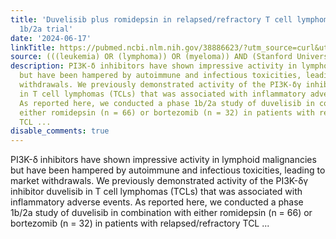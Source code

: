 ```yaml
---
title: 'Duvelisib plus romidepsin in relapsed/refractory T cell lymphomas: a phase
  1b/2a trial'
date: '2024-06-17'
linkTitle: https://pubmed.ncbi.nlm.nih.gov/38886623/?utm_source=curl&utm_medium=rss&utm_campaign=pubmed-2&utm_content=1Rkszs2HVZ2RHP33OibaNFew6VK-LzjJWTD4GwmLlk8B-wCceh&fc=20220923065203&ff=20240618181131&v=2.18.0.post9+e462414
source: (((leukemia) OR (lymphoma)) OR (myeloma)) AND (Stanford University[Affiliation])
description: PI3K-δ inhibitors have shown impressive activity in lymphoid malignancies
  but have been hampered by autoimmune and infectious toxicities, leading to market
  withdrawals. We previously demonstrated activity of the PI3K-δγ inhibitor duvelisib
  in T cell lymphomas (TCLs) that was associated with inflammatory adverse events.
  As reported here, we conducted a phase 1b/2a study of duvelisib in combination with
  either romidepsin (n = 66) or bortezomib (n = 32) in patients with relapsed/refractory
  TCL ...
disable_comments: true
---
```

PI3K-δ inhibitors have shown impressive activity in lymphoid malignancies but have been hampered by autoimmune and infectious toxicities, leading to market withdrawals. We previously demonstrated activity of the PI3K-δγ inhibitor duvelisib in T cell lymphomas (TCLs) that was associated with inflammatory adverse events. As reported here, we conducted a phase 1b/2a study of duvelisib in combination with either romidepsin (n = 66) or bortezomib (n = 32) in patients with relapsed/refractory TCL ...